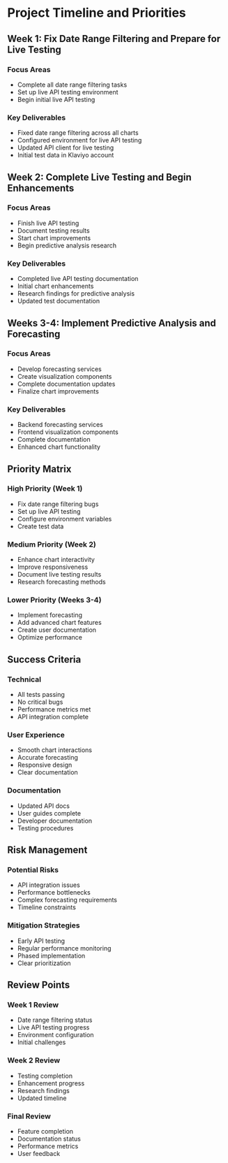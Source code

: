 # Project Timeline and Priorities

## Week 1: Fix Date Range Filtering and Prepare for Live Testing

### Focus Areas
- Complete all date range filtering tasks
- Set up live API testing environment
- Begin initial live API testing

### Key Deliverables
- Fixed date range filtering across all charts
- Configured environment for live API testing
- Updated API client for live testing
- Initial test data in Klaviyo account

## Week 2: Complete Live Testing and Begin Enhancements

### Focus Areas
- Finish live API testing
- Document testing results
- Start chart improvements
- Begin predictive analysis research

### Key Deliverables
- Completed live API testing documentation
- Initial chart enhancements
- Research findings for predictive analysis
- Updated test documentation

## Weeks 3-4: Implement Predictive Analysis and Forecasting

### Focus Areas
- Develop forecasting services
- Create visualization components
- Complete documentation updates
- Finalize chart improvements

### Key Deliverables
- Backend forecasting services
- Frontend visualization components
- Complete documentation
- Enhanced chart functionality

## Priority Matrix

### High Priority (Week 1)
- Fix date range filtering bugs
- Set up live API testing
- Configure environment variables
- Create test data

### Medium Priority (Week 2)
- Enhance chart interactivity
- Improve responsiveness
- Document live testing results
- Research forecasting methods

### Lower Priority (Weeks 3-4)
- Implement forecasting
- Add advanced chart features
- Create user documentation
- Optimize performance

## Success Criteria

### Technical
- All tests passing
- No critical bugs
- Performance metrics met
- API integration complete

### User Experience
- Smooth chart interactions
- Accurate forecasting
- Responsive design
- Clear documentation

### Documentation
- Updated API docs
- User guides complete
- Developer documentation
- Testing procedures

## Risk Management

### Potential Risks
- API integration issues
- Performance bottlenecks
- Complex forecasting requirements
- Timeline constraints

### Mitigation Strategies
- Early API testing
- Regular performance monitoring
- Phased implementation
- Clear prioritization

## Review Points

### Week 1 Review
- Date range filtering status
- Live API testing progress
- Environment configuration
- Initial challenges

### Week 2 Review
- Testing completion
- Enhancement progress
- Research findings
- Updated timeline

### Final Review
- Feature completion
- Documentation status
- Performance metrics
- User feedback

